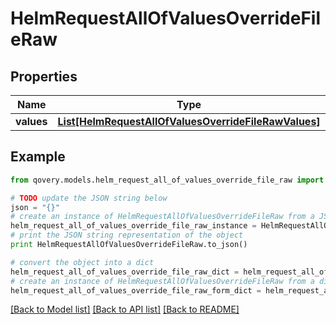 # HelmRequestAllOfValuesOverrideFileRaw


## Properties

Name | Type | Description | Notes
------------ | ------------- | ------------- | -------------
**values** | [**List[HelmRequestAllOfValuesOverrideFileRawValues]**](HelmRequestAllOfValuesOverrideFileRawValues.md) |  | [optional] 

## Example

```python
from qovery.models.helm_request_all_of_values_override_file_raw import HelmRequestAllOfValuesOverrideFileRaw

# TODO update the JSON string below
json = "{}"
# create an instance of HelmRequestAllOfValuesOverrideFileRaw from a JSON string
helm_request_all_of_values_override_file_raw_instance = HelmRequestAllOfValuesOverrideFileRaw.from_json(json)
# print the JSON string representation of the object
print HelmRequestAllOfValuesOverrideFileRaw.to_json()

# convert the object into a dict
helm_request_all_of_values_override_file_raw_dict = helm_request_all_of_values_override_file_raw_instance.to_dict()
# create an instance of HelmRequestAllOfValuesOverrideFileRaw from a dict
helm_request_all_of_values_override_file_raw_form_dict = helm_request_all_of_values_override_file_raw.from_dict(helm_request_all_of_values_override_file_raw_dict)
```
[[Back to Model list]](../README.md#documentation-for-models) [[Back to API list]](../README.md#documentation-for-api-endpoints) [[Back to README]](../README.md)


